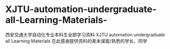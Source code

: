 # XJTU-automation-undergraduate-all-Learning-Materials-
西安交通大学自动化专业本科生全部学习资料 XJTU automation undergraduate all Learning Materials
在此感谢提供资料的素未谋面/熟悉的学长、同学
